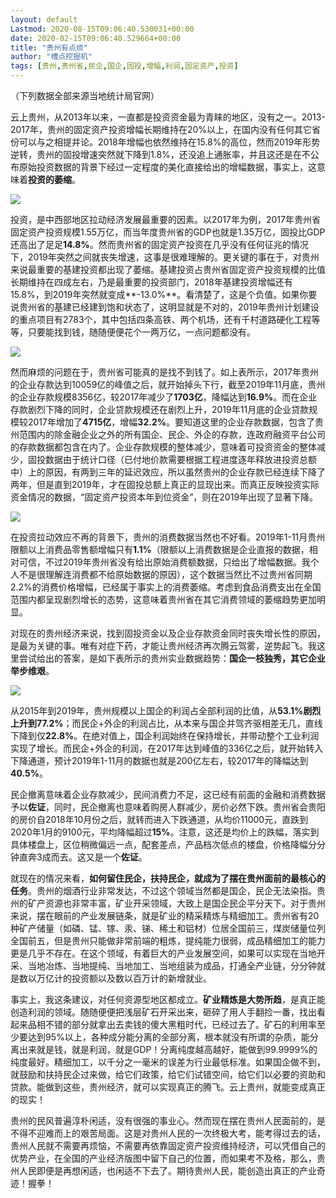 ```yaml
---
layout: default
Lastmod: 2020-08-15T09:06:40.530031+00:00
date: 2020-02-15T09:06:40.529664+00:00
title: "贵州有点烦"
author: "槽点挖掘机"
tags: [贵州,贵州省,民企,国企,固投,增幅,利润,固定资产,投资]
---
```


（下列数据全部来源当地统计局官网）

云上贵州，从2013年以来，一直都是投资资金最为青睐的地区，没有之一。2013-2017年，贵州的固定资产投资增幅长期维持在20%以上，在国内没有任何其它省份可以与之相提并论。2018年增幅也依然维持在15.8%的高位，然而2019年形势逆转，贵州的固投增速突然就下降到1.8%，还没追上通胀率，并且这还是在不公布原始投资数据的背景下经过一定程度的美化直接给出的增幅数据，事实上，这意味着**投资的萎缩**。  

![](https://images.weserv.nl/?url=https%3A//mmbiz.qpic.cn/mmbiz_png/m312mfLHFZr6PWApMVyMnPD9CS6DpJB8PE9bxe3tuLZgLWy5LGuaf6dzLwBSiaTDmmDzR1NegUmK1EiafJ1ia4mDw/640%3Fwx_fmt%3Dpng)

投资，是中西部地区拉动经济发展最重要的因素。以2017年为例，2017年贵州省固定资产投资规模1.55万亿，而当年度贵州省的GDP也就是1.35万亿，固投比GDP还高出了足足**14.8%**。然而贵州省的固定资产投资在几乎没有任何征兆的情况下，2019年突然之间就丧失增速，这事是很难理解的。更关键的事在于，对贵州来说最重要的基建投资都出现了萎缩。基建投资占贵州省固定资产投资规模的比值长期维持在四成左右，乃是最重要的投资部门，2018年基建投资增幅还有15.8%，到2019年突然就变成**\-13.0%**。看清楚了，这是个负值。如果你要说贵州省的基建已经建到饱和状态了，这明显就是不对的，2019年贵州计划建设的重点项目有2783个，其中包括四条高铁、两个机场，还有千村道路硬化工程等等，只要能找到钱，随随便便花个一两万亿，一点问题都没有。  

![](https://images.weserv.nl/?url=https%3A//mmbiz.qpic.cn/mmbiz_png/m312mfLHFZr6PWApMVyMnPD9CS6DpJB8mkptQntVxlKmqGLth8EW0DwecUFugYAUclGngZx17kg5uMicHCTAODA/640%3Fwx_fmt%3Dpng)

然而麻烦的问题在于，贵州省可能真的是找不到钱了。如上表所示，2017年贵州的企业存款达到10059亿的峰值之后，就开始掉头下行，截至2019年11月底，贵州的企业存款规模8356亿，较2017年减少了**1703亿**，降幅达到**16.9%**。而在企业存款剧烈下降的同时，企业贷款规模还在剧烈上升，2019年11月底的企业贷款规模较2017年增加了**4715亿**，增幅**32.2%**。要知道这里的企业存款数据，包含了贵州范围内的除金融企业之外的所有国企、民企、外企的存款，连政府融资平台公司的存款数据都包含在内了。企业存款规模的整体减少，意味着可投资资金的整体减少，固投数据由于统计口径（已付地价款需要根据工程进度逐年释放进投资总额中）上的原因，有两到三年的延迟效应，所以虽然贵州的企业存款已经连续下降了两年，但是直到2019年，才在固投总额上真正的显现出来。而真正反映投资实际资金情况的数据，“固定资产投资本年到位资金”，则在2019年出现了显著下降。

![](https://images.weserv.nl/?url=https%3A//mmbiz.qpic.cn/mmbiz_png/m312mfLHFZr6PWApMVyMnPD9CS6DpJB87x0J3c4ohQVyB3Soy0NPMJMPSPue0iaruDF9icUpjKosKdGScVQibRibHA/640%3Fwx_fmt%3Dpng)

在投资拉动效应不再的背景下，贵州的消费数据当然也不好看。2019年1-11月贵州限额以上消费品零售额增幅只有**1.1%**（限额以上消费数据是企业直报的数据，相对可信，不过2019年贵州省没有给出原始消费额数据，只给出了增幅数据。我个人不是很理解连消费都不给原始数据的原因），这个数据当然比不过贵州省同期2.2%的消费价格增幅，已经属于事实上的消费萎缩。考虑到食品消费支出在全国范围内都呈现剧烈增长的态势，这意味着贵州省在其它消费领域的萎缩趋势更加明显。

对现在的贵州经济来说，找到固投资金以及企业存款资金同时丧失增长性的原因，是最为关键的事。唯有对症下药，才能让贵州经济再次腾云驾雾，逆势起飞。我这里尝试给出的答案，是如下表所示的贵州实业数据趋势：**国企一枝独秀，其它企业举步维艰**。

![](https://images.weserv.nl/?url=https%3A//mmbiz.qpic.cn/mmbiz_png/m312mfLHFZr6PWApMVyMnPD9CS6DpJB8ib9PJAwFSXSXMqJ5iazIbLztpvWLP6ibmDCW2oJDyaWsDvcdN2tRib8ibOA/640%3Fwx_fmt%3Dpng)

从2015年到2019年，贵州规模以上国企的利润占全部利润的比值，从**53.1%**剧烈上升到**77.2%**；而民企+外企的利润占比，从本来与国企并驾齐驱相差无几，直线下降到仅**22.8%**。在绝对值上，国企利润始终在保持增长，并带动整个工业利润实现了增长。而民企+外企的利润，在2017年达到峰值的336亿之后，就开始转入下降通道，预计2019年1-11月的数据也就是200亿左右，较2017年的降幅达到**40.5%**。  

民企撤离意味着企业存款减少，民间消费力不足，这已经有前面的金融和消费数据予以**佐证**，同时，民企撤离也意味着购房人群减少，房价必然下跌。贵州省会贵阳的房价自2018年10月份之后，就转而进入下跌通道，从均价11000元，直跌到2020年1月的9100元，平均降幅超过**15%**。注意，这还是均价上的跌幅，落实到具体楼盘上，区位稍微偏远一点，配套差点，产品档次低点的楼盘，价格降幅分分钟直奔3成而去。这又是一个**佐证**。  

就现在的情况来看，**如何留住民企，扶持民企，就成为了摆在贵州面前的最核心的任务**。贵州的烟酒行业非常发达，不过这个领域当然都是国企，民企无法染指。贵州的矿产资源也非常丰富，矿业开采领域，大致上是国企民企平分天下。对于贵州来说，摆在眼前的产业发展链条，就是矿业的精采精炼与精细加工。贵州省有20种矿产储量（如磷、锰、镓、汞、锑、稀土和铝材）位居全国前三，煤炭储量位列全国前五，但是贵州只能做非常前端的粗炼，提纯能力很弱，成品精细加工的能力更是几乎不存在。在这个领域，有着巨大的产业发展空间，如果可以实现在当地开采、当地冶炼、当地提纯、当地加工、当地组装为成品，打通全产业链，分分钟就是数以万亿计的投资额以及数以百万计的新增就业。

事实上，我这条建议，对任何资源型地区都成立。**矿业精炼是大势所趋**，是真正能创造利润的领域。随随便便把浅层矿石开采出来，砸碎了用人手翻捡一番，找出看起来品相不错的部分就拿出去卖钱的傻大黑粗时代，已经过去了。矿石的利用率至少要达到95%以上，各种成分能分离的全部分离，根本就没有所谓的杂质，能分离出来就是钱，就是利润，就是GDP！分离纯度越高越好，能做到99.9999%的纯度最好。精细加工，以千分之一毫米的误差为行业最低标准。如果国企做不到，就鼓励和扶持民企过来做，给它们政策，给它们试错空间，给它们以必要的资助和贷款。能做到这些，贵州经济，就可以实现真正的腾飞。云上贵州，就能变成真正的现实！

贵州的民风普遍淳朴闲适，没有很强的事业心。然而现在摆在贵州人民面前的，是不得不迎难而上的艰苦局面。这是对贵州人民的一次终极大考，能考得过去的话，贵州人民就不需要再烦恼，不需要再依靠固定资产投资维持经济，可以凭借自己的优势产业，在全国的产业经济版图中留下自己的位置，而如果考不及格，那么，贵州人民即便是再想闲适，也闲适不下去了。期待贵州人民，能创造出真正的产业奇迹！握拳！
